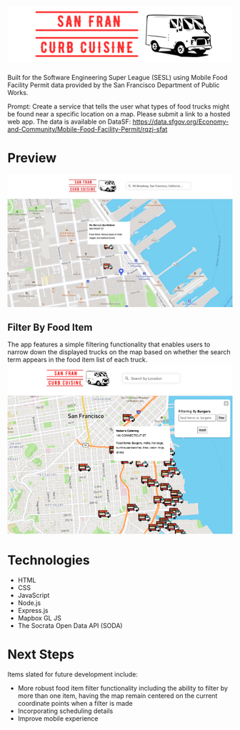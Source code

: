 # ![logo](/public/images/CURB-CUISINE-LRG.png)
Built for the Software Engineering Super League (SESL) using Mobile Food Facility Permit data provided by the San Francisco Department of Public Works. 

Prompt: Create a service that tells the user what types of food trucks might be found near a specific location on a map. Please submit a link to a hosted web app. The data is available on DataSF: https://data.sfgov.org/Economy-and-Community/Mobile-Food-Facility-Permit/rqzj-sfat

# Preview 
![preview](/public/images/curb-cuisine-preview.jpeg)

## Filter By Food Item
The app features a simple filtering functionality that enables users to narrow down the displayed trucks on the map based on whether the search term appears in the food item list of each truck.
![filter preview](public/images/curb-cuisine-preview-filter.png)

# Technologies 
* HTML
* CSS
* JavaScript
* Node.js
* Express.js
* Mapbox GL JS
* The Socrata Open Data API (SODA)

# Next Steps
Items slated for future development include: 
* More robust food item filter functionality including the ability to filter by more than one item, having the map remain centered on the current coordinate points when a filter is made
* Incorporating scheduling details
* Improve mobile experience
